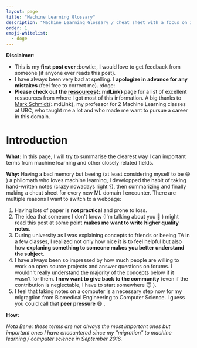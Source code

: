 ```yaml
---
layout: page
title: "Machine Learning Glossary"
description: "Machine Learning Glossary / Cheat sheet with a focus on intuition"
order: 1
emoji-whitelist:
  - doge
---
```


**Disclaimer**: 

* This is my **first post ever** :bowtie:, I would love to get feedback from someone (if anyone ever reads this post).
* I have always been very bad at spelling. I **apologize in advance for any mistakes** (feel free to correct me).    :doge:
* **Please check out the [ressources](/ressources/){:.mdLink}** page for a list of excellent ressources from where I got most of this information. A big thanks to [Mark Schmidt](https://www.cs.ubc.ca/~schmidtm/){:.mdLink}, my professor for 2 Machine Learning classes at UBC, who taught me a lot and who made me want to pursue a career in this domain.

# Introduction 

**What:** In this page, I will try to summarise the clearest way I can important terms from machine learning and other closely related fields. 

**Why:** Having a bad memory but beeing (at least considering myself to be :sweat_smile: ) a philomath who loves machine learning, I developped the habit of taking hand-written notes (crazy nowadays right ?), then summarizing and finally making a cheat sheet for every new ML domain I encounter. There are multiple reasons I want to switch to a webpage:

1. Having lots of paper is **not practical** and prone to loss. 
2. The idea that someone I don't know (I'm talking about you :raising_hand: ) might read this post at some point **makes me want to write higher quality notes**.
2. During university as I was explaining concepts to friends or beeing TA in a few classes, I realized not only how nice it is to feel helpful but also how **explaning something to someone makes you better understand the subject**.
3. I have always been so impressed by how much people are willing to work on open source projects and answer questions on forums. I wouldn't really understand the majority of the concepts below if it wasn't for them. **I now want to give back to the community** (even if the contribution is neglectable, I have to start somewhere :innocent: ).
4. I feel that taking notes on a computer is a necessary step now for my migragtion from Biomedical Engineering to Computer Science. I guess you could call that **peer pressure** :sweat_smile: .

**How:** 

*Nota Bene: these terms are not always the most important ones but important ones I have encountered since my "migration" to machine learning / computer science in September 2016.*

